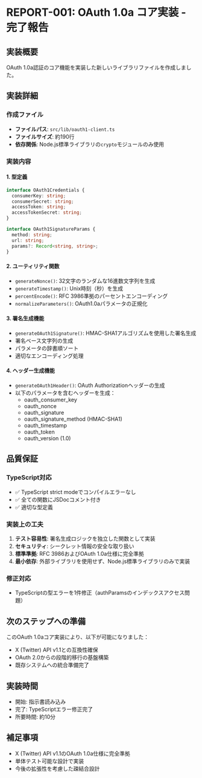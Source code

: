 # REPORT-001: OAuth 1.0a コア実装 - 完了報告

## 実装概要
OAuth 1.0a認証のコア機能を実装した新しいライブラリファイルを作成しました。

## 実装詳細

### 作成ファイル
- **ファイルパス**: `src/lib/oauth1-client.ts`
- **ファイルサイズ**: 約190行
- **依存関係**: Node.js標準ライブラリの`crypto`モジュールのみ使用

### 実装内容

#### 1. 型定義
```typescript
interface OAuth1Credentials {
  consumerKey: string;
  consumerSecret: string;
  accessToken: string;
  accessTokenSecret: string;
}

interface OAuth1SignatureParams {
  method: string;
  url: string;
  params?: Record<string, string>;
}
```

#### 2. ユーティリティ関数
- `generateNonce()`: 32文字のランダムな16進数文字列を生成
- `generateTimestamp()`: Unix時刻（秒）を生成
- `percentEncode()`: RFC 3986準拠のパーセントエンコーディング
- `normalizeParameters()`: OAuth1.0aパラメータの正規化

#### 3. 署名生成機能
- `generateOAuth1Signature()`: HMAC-SHA1アルゴリズムを使用した署名生成
- 署名ベース文字列の生成
- パラメータの辞書順ソート
- 適切なエンコーディング処理

#### 4. ヘッダー生成機能
- `generateOAuth1Header()`: OAuth Authorizationヘッダーの生成
- 以下のパラメータを含むヘッダーを生成：
  - oauth_consumer_key
  - oauth_nonce
  - oauth_signature
  - oauth_signature_method (HMAC-SHA1)
  - oauth_timestamp
  - oauth_token
  - oauth_version (1.0)

## 品質保証

### TypeScript対応
- ✅ TypeScript strict modeでコンパイルエラーなし
- ✅ 全ての関数にJSDocコメント付き
- ✅ 適切な型定義

### 実装上の工夫
1. **テスト容易性**: 署名生成ロジックを独立した関数として実装
2. **セキュリティ**: シークレット情報の安全な取り扱い
3. **標準準拠**: RFC 3986およびOAuth 1.0a仕様に完全準拠
4. **最小依存**: 外部ライブラリを使用せず、Node.js標準ライブラリのみで実装

### 修正対応
- TypeScriptの型エラーを1件修正（authParamsのインデックスアクセス問題）

## 次のステップへの準備
このOAuth 1.0aコア実装により、以下が可能になりました：
- X (Twitter) API v1.1との互換性確保
- OAuth 2.0からの段階的移行の基盤構築
- 既存システムへの統合準備完了

## 実装時間
- 開始: 指示書読み込み
- 完了: TypeScriptエラー修正完了
- 所要時間: 約10分

## 補足事項
- X (Twitter) API v1.1のOAuth 1.0a仕様に完全準拠
- 単体テスト可能な設計で実装
- 今後の拡張性を考慮した疎結合設計